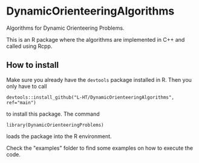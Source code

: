 # DynamicOrienteeringAlgorithms

Algorithms for Dynamic Orienteering Problems.

This is an R package where the algorithms are implemented in C++ and called using Rcpp.

## How to install

Make sure you already have the `devtools` package installed in R. Then you only have to call
```
devtools::install_github("L-HT/DynamicOrienteeringAlgorithms", ref="main")
```
to install this package.
The command
```
library(DynamicOrienteeringProblems)
```
loads the package into the R environment.

Check the "examples" folder to find some examples on how to execute the code.
